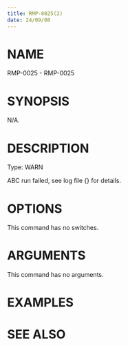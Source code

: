 ```yaml
---
title: RMP-0025(2)
date: 24/09/08
---
```


# NAME

RMP-0025 - RMP-0025

# SYNOPSIS

N/A.

# DESCRIPTION

Type: WARN

ABC run failed, see log file {} for details.

# OPTIONS

This command has no switches.

# ARGUMENTS

This command has no arguments.

# EXAMPLES

# SEE ALSO
